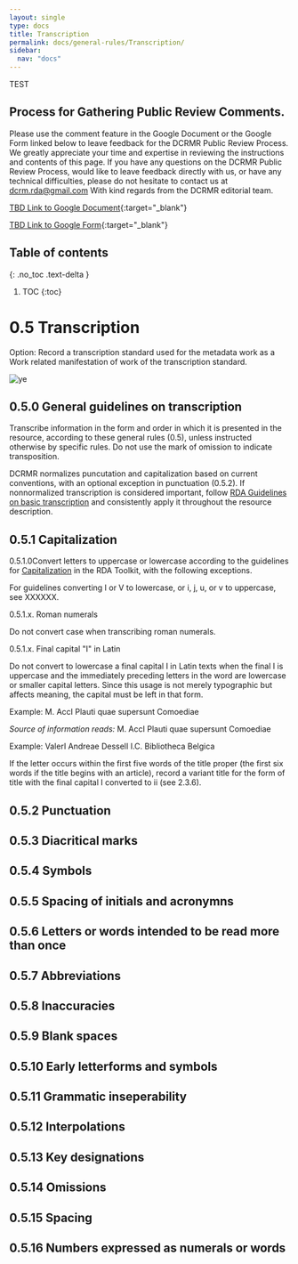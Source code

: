 ```yaml
---
layout: single
type: docs
title: Transcription
permalink: docs/general-rules/Transcription/
sidebar:
  nav: "docs"
---
```

TEST
## Process for Gathering Public Review Comments.
Please use the comment feature in the Google Document or the Google Form linked below to leave feedback for the DCRMR Public Review Process.  We greatly appreciate your time and expertise in reviewing the instructions and contents of this page.  If you have any questions on the DCRMR Public Review Process, would like to leave feedback directly with us, or have any technical difficulties, please do not hesitate to contact us at dcrm.rda@gmail.com  With kind regards from the DCRMR editorial team.

[TBD Link to Google Document](https://docs.google.com/){:target="_blank"}

[TBD Link to Google Form](https://docs.google.com/){:target="_blank"}

## Table of contents
{: .no_toc .text-delta }

1. TOC
{:toc}

# 0.5 Transcription

Option: Record a transcription standard used for the metadata work as a Work related manifestation of work of the transcription standard.

![ye](https://rbms-bsc.github.io/DCRMR/assets/pictures/transcription/ye.png "ye")

## 0.5.0 General guidelines on transcription

Transcribe information in the form and order in which it is presented in the resource, according to these general rules (0.5), unless instructed otherwise by specific rules. Do not use the mark of omission to indicate transposition.

DCRMR normalizes puncutation and capitalization based on current conventions, with an optional exception in punctuation (0.5.2). If nonnormalized transcription is considered important, follow [RDA Guidelines on basic transcription](https://beta.rdatoolkit.org/Guidance/Index?externalId=en-US_ala-fd2213e6-ae72-3e6f-8f0a-be3fc0e8d728 "RDA Guidelines on basic transcription") and consistently apply it throughout the resource description.

## 0.5.1 Capitalization

<a name="0.5.1.0">0.5.1.0</a>Convert letters to uppercase or lowercase according to the guidelines for [Capitalization](https://beta.rdatoolkit.org/Resource/Index?externalId=en-US_ala-f32d79b7-2177-300c-ae09-639ac89b5d49 "RDA: Capitalization") in the RDA Toolkit, with the following exceptions. 

For guidelines converting I or V to lowercase, or i, j, u, or v to uppercase, see XXXXXX.

<a name="0.5.1.x">0.5.1.x. Roman numerals</a>

Do not convert case when transcribing roman numerals.

<a name="0.5.1.x">0.5.1.x. Final capital "I" in Latin</a>

Do not convert to lowercase a final capital I in Latin texts when the final I is uppercase and the immediately preceding letters in the word are lowercase or smaller capital letters. Since this usage is not merely typographic but affects meaning, the capital must be left in that form.

Example: 
M. AccI Plauti quae supersunt Comoediae

*Source of information reads:* M. AccI Plauti quae supersunt Comoediae

Example:
ValerI Andreae DesselI I.C. Bibliotheca Belgica

If the letter occurs within the first five words of the title proper (the first six words if the title begins with an article), record a variant title for the form of title with the final capital I converted to ii (see 2.3.6).



## 0.5.2 Punctuation

## 0.5.3 Diacritical marks

## 0.5.4 Symbols

## 0.5.5 Spacing of initials and acronymns

## 0.5.6 Letters or words intended to be read more than once

## 0.5.7 Abbreviations

## 0.5.8 Inaccuracies

## 0.5.9 Blank spaces

## 0.5.10 Early letterforms and symbols

## 0.5.11 Grammatic inseperability

## 0.5.12 Interpolations

## 0.5.13 Key designations

## 0.5.14 Omissions

## 0.5.15 Spacing

## 0.5.16 Numbers expressed as numerals or words

